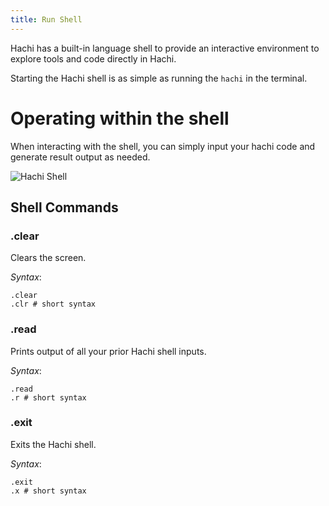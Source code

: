 ```yaml
---
title: Run Shell
---
```


Hachi has a built-in language shell to provide an interactive environment to explore tools and code directly in Hachi.

Starting the Hachi shell is as simple as running the `hachi` in the terminal.

# Operating within the shell

When interacting with the shell, you can simply input your hachi code and generate result output as needed.

![Hachi Shell](/Hachi-Shell.png "Hachi Interactive Shell" )

## Shell Commands

### .clear
Clears the screen.

*Syntax*:

    .clear
    .clr # short syntax

### .read
Prints output of all your prior Hachi shell inputs.

*Syntax*:

    .read
    .r # short syntax

### .exit
Exits the Hachi shell.

*Syntax*:

    .exit
    .x # short syntax

